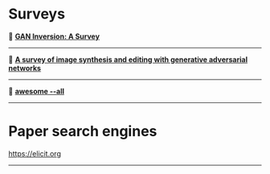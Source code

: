 # Surveys


📄 [**GAN Inversion: A Survey**](https://arxiv.org/abs/2101.05278)  

---

📄 [**A survey of image synthesis and editing with generative adversarial networks**](https://ieeexplore.ieee.org/document/8195348)  

---

📄 [**awesome --all**](https://github.com/sindresorhus/awesome)  

---

# Paper search engines

https://elicit.org

---
